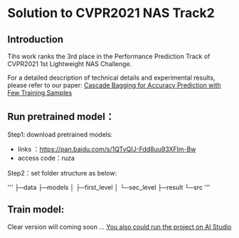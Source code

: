 # Solution to CVPR2021 NAS Track2

## Introduction
Tihs work ranks the 3rd place in the Performance Prediction Track of CVPR2021 1st Lightweight NAS Challenge.

For a detailed description of technical details and experimental results, please refer to our paper:
[Cascade Bagging for Accuracy Prediction with Few Training Samples](https://arxiv.org/)


## Run pretrained model：
Step1: download pretrained models: 
* links ：https://pan.baidu.com/s/1QTvQIJ-Fdd8uu93XFlm-Bw 
* access code：ruza

Step2：set folder structure  as below:

'''
├─data
├─models
│  ├─first_level
│  └─sec_level
├─result
└─src
'''



## Train model:
 Clear version will coming soon ...
 [You also could run the project on AI Studio ](https://aistudio.baidu.com/aistudio/projectdetail/1968445) 
